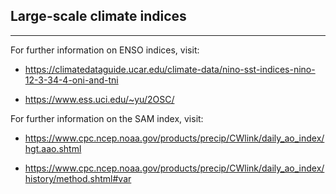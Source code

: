 ## Large-scale climate indices
-------------------------------

For further information on ENSO indices, visit:

* https://climatedataguide.ucar.edu/climate-data/nino-sst-indices-nino-12-3-34-4-oni-and-tni

* https://www.ess.uci.edu/~yu/2OSC/

For further information on the SAM index, visit:

* https://www.cpc.ncep.noaa.gov/products/precip/CWlink/daily_ao_index/hgt.aao.shtml

* https://www.cpc.ncep.noaa.gov/products/precip/CWlink/daily_ao_index/history/method.shtml#var
